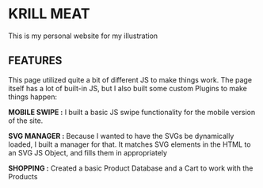 # KRILL MEAT
This is my personal website for my illustration

## FEATURES
This page utilized quite a bit of different JS to make things work. The page itself has a lot of built-in JS, but I also built some custom Plugins to make things happen:

**MOBILE SWIPE :**  I built a basic JS swipe functionality for the mobile version of the site.

**SVG MANAGER :** Because I wanted to have the SVGs be dynamically loaded, I built a manager for that. It matches SVG elements in the HTML to an SVG JS Object, and fills them in appropriately

**SHOPPING :** Created a basic Product Database and a Cart to work with the Products